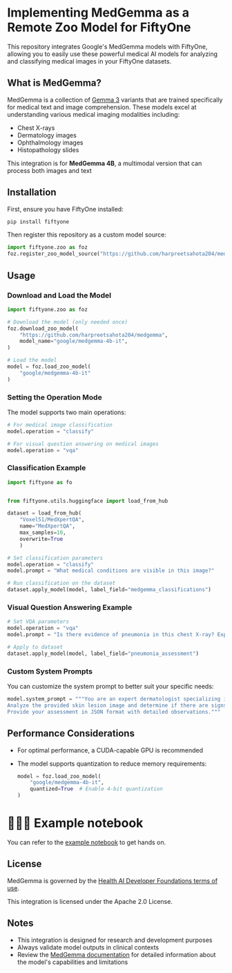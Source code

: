 # Implementing MedGemma as a Remote Zoo Model for FiftyOne

This repository integrates Google's MedGemma models with FiftyOne, allowing you to easily use these powerful medical AI models for analyzing and classifying medical images in your FiftyOne datasets.

## What is MedGemma?

MedGemma is a collection of [Gemma 3](hhttps://huggingface.co/collections/google/medgemma-release-680aade845f90bec6a3f60c4) variants that are trained specifically for medical text and image comprehension. These models excel at understanding various medical imaging modalities including:

- Chest X-rays
- Dermatology images
- Ophthalmology images
- Histopathology slides

This integration is for **MedGemma 4B**, a multimodal version that can process both images and text

## Installation

First, ensure you have FiftyOne installed:

```bash
pip install fiftyone
```

Then register this repository as a custom model source:

```python
import fiftyone.zoo as foz
foz.register_zoo_model_source("https://github.com/harpreetsahota204/medgemma", overwrite=True)
```

## Usage

### Download and Load the Model

```python
import fiftyone.zoo as foz

# Download the model (only needed once)
foz.download_zoo_model(
    "https://github.com/harpreetsahota204/medgemma",
    model_name="google/medgemma-4b-it", 
)

# Load the model
model = foz.load_zoo_model(
    "google/medgemma-4b-it"
)
```

### Setting the Operation Mode

The model supports two main operations:

```python
# For medical image classification
model.operation = "classify"

# For visual question answering on medical images
model.operation = "vqa"
```

### Classification Example

```python
import fiftyone as fo


from fiftyone.utils.huggingface import load_from_hub

dataset = load_from_hub(
    "Voxel51/MedXpertQA",
    name="MedXpertQA",
    max_samples=10,
    overwrite=True
    )

# Set classification parameters
model.operation = "classify"
model.prompt = "What medical conditions are visible in this image?"

# Run classification on the dataset
dataset.apply_model(model, label_field="medgemma_classifications")

```

### Visual Question Answering Example

```python
# Set VQA parameters
model.operation = "vqa"
model.prompt = "Is there evidence of pneumonia in this chest X-ray? Explain your reasoning."

# Apply to dataset
dataset.apply_model(model, label_field="pneumonia_assessment")

```

### Custom System Prompts

You can customize the system prompt to better suit your specific needs:

```python
model.system_prompt = """You are an expert dermatologist specializing in skin cancer detection.
Analyze the provided skin lesion image and determine if there are signs of malignancy.
Provide your assessment in JSON format with detailed observations."""
```

## Performance Considerations

- For optimal performance, a CUDA-capable GPU is recommended

- The model supports quantization to reduce memory requirements:
  ```python
  model = foz.load_zoo_model(
      "google/medgemma-4b-it",
      quantized=True  # Enable 4-bit quantization
  )
  ```

# 👩🏽‍💻 Example notebook

You can refer to the [example notebook](using_medgemma_zoo_model.ipynb) to get hands on.


## License

MedGemma is governed by the [Health AI Developer Foundations terms of use](https://developers.google.com/health-ai-developer-foundations/terms).

This integration is licensed under the Apache 2.0 License.

## Notes

- This integration is designed for research and development purposes
- Always validate model outputs in clinical contexts
- Review the [MedGemma documentation](https://developers.google.com/health-ai-developer-foundations/medgemma) for detailed information about the model's capabilities and limitations
